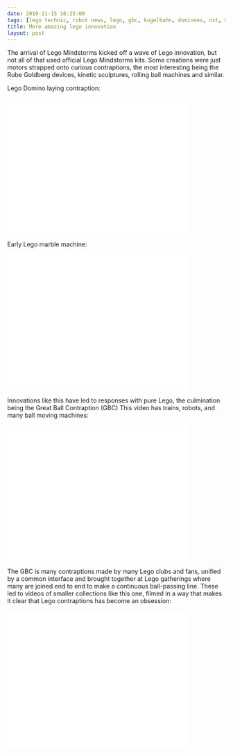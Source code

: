 ```yaml
---
date: 2010-11-15 16:25:00
tags: [lego technic, robot news, lego, gbc, kugelbahn, dominoes, nxt, mindstorms]
title: More amazing lego innovation
layout: post
---
```

The arrival of Lego Mindstorms kicked off a wave of Lego innovation, but not all of that used official Lego Mindstorms kits. Some creations were just motors strapped onto curious contraptions, the most interesting being the Rube Goldberg devices, kinetic sculptures, rolling ball machines and similar.

Lego Domino laying contraption:

<div class="embed-responsive embed-responsive-16by9">
<iframe width="420" height="315" src="//www.youtube.com/embed/de4xdOVVROQ?rel=0" frameborder="0" allowfullscreen="true"></iframe>
</div>

Early Lego marble machine:

<div class="embed-responsive embed-responsive-16by9">
<iframe width="420" height="315" src="//www.youtube.com/embed/Mw3dUbRfMSw?rel=0" frameborder="0" allowfullscreen="true"></iframe>
</div>

Innovations like this have led to responses with pure Lego, the culmination being the Great Ball Contraption (GBC) This video has trains, robots, and many ball moving machines:

<div class="embed-responsive embed-responsive-16by9">
<iframe width="420" height="315" src="//www.youtube.com/embed/NLOuTJEpeD4?rel=0" frameborder="0" allowfullscreen="true"></iframe>
</div>

The GBC is many contraptions made by many Lego clubs and fans, unified by a common interface and brought together at Lego gatherings where many are joined end to end to make a continuous ball-passing line. These led to videos of smaller collections like this one, filmed in a way that makes it clear that Lego contraptions has become an obsession:

<div class="embed-responsive embed-responsive-16by9">
<iframe width="420" height="315" src="//www.youtube.com/embed/n66N0A2VRyM?rel=0" frameborder="0" allowfullscreen="true"></iframe>
</div>
